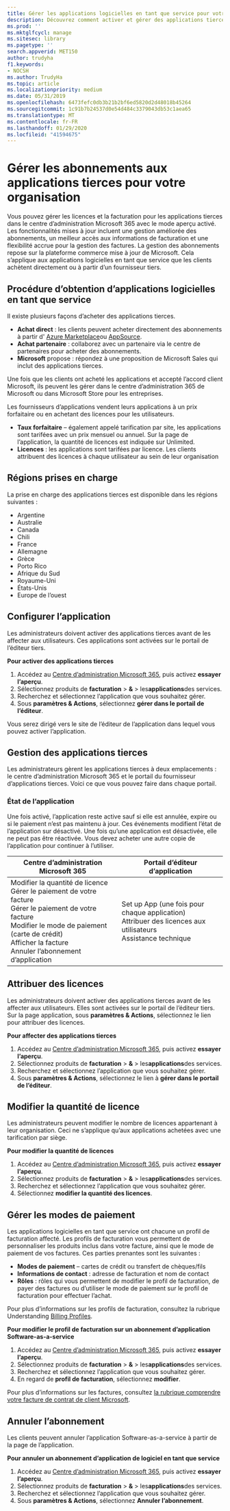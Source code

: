 ```yaml
---
title: Gérer les applications logicielles en tant que service pour votre organisation
description: Découvrez comment activer et gérer des applications tierces dans le centre d’administration Microsoft 365
ms.prod: ''
ms.mktglfcycl: manage
ms.sitesec: library
ms.pagetype: ''
search.appverid: MET150
author: trudyha
f1.keywords:
- NOCSH
ms.author: TrudyHa
ms.topic: article
ms.localizationpriority: medium
ms.date: 05/31/2019
ms.openlocfilehash: 6473fefc0db3b21b2bf6ed5820d2d48018b45264
ms.sourcegitcommit: 1c91b7b24537d0e54d484c3379043db53c1aea65
ms.translationtype: MT
ms.contentlocale: fr-FR
ms.lasthandoff: 01/29/2020
ms.locfileid: "41594675"
---
```

# <a name="manage-third-party-app-subscriptions-for-your-organization"></a>Gérer les abonnements aux applications tierces pour votre organisation

Vous pouvez gérer les licences et la facturation pour les applications tierces dans le centre d’administration Microsoft 365 avec le mode aperçu activé. Les fonctionnalités mises à jour incluent une gestion améliorée des abonnements, un meilleur accès aux informations de facturation et une flexibilité accrue pour la gestion des factures. La gestion des abonnements repose sur la plateforme commerce mise à jour de Microsoft. Cela s’applique aux applications logicielles en tant que service que les clients achètent directement ou à partir d’un fournisseur tiers.

## <a name="how-to-get-software-as-a-service-apps"></a>Procédure d’obtention d’applications logicielles en tant que service
Il existe plusieurs façons d’acheter des applications tierces.
- **Achat direct** : les clients peuvent acheter directement des abonnements à partir d' [Azure Marketplace](https://azuremarketplace.microsoft.com/marketplace/)ou [AppSource](https://www.appsource.com/). 
- **Achat partenaire** : collaborez avec un partenaire via le centre de partenaires pour acheter des abonnements. 
- **Microsoft** propose : répondez à une proposition de Microsoft Sales qui inclut des applications tierces. 

Une fois que les clients ont acheté les applications et accepté l’accord client Microsoft, ils peuvent les gérer dans le centre d’administration 365 de Microsoft ou dans Microsoft Store pour les entreprises.

Les fournisseurs d’applications vendent leurs applications à un prix forfaitaire ou en achetant des licences pour les utilisateurs. 
- **Taux forfaitaire** – également appelé tarification par site, les applications sont tarifées avec un prix mensuel ou annuel. Sur la page de l’application, la quantité de licences est indiquée sur Unlimited. 
- **Licences** : les applications sont tarifées par licence. Les clients attribuent des licences à chaque utilisateur au sein de leur organisation

## <a name="supported-regions"></a>Régions prises en charge
La prise en charge des applications tierces est disponible dans les régions suivantes :
- Argentine
- Australie
- Canada
- Chili
- France
- Allemagne
- Grèce
- Porto Rico
- Afrique du Sud
- Royaume-Uni
- États-Unis
- Europe de l’ouest

## <a name="set-up-app"></a>Configurer l’application
Les administrateurs doivent activer des applications tierces avant de les affecter aux utilisateurs. Ces applications sont activées sur le portail de l’éditeur tiers. 

**Pour activer des applications tierces**
1. Accédez au [Centre d’administration Microsoft 365](https://go.microsoft.com/fwlink/p/?linkid=837890), puis activez **essayer l’aperçu**.
2. Sélectionnez produits de **facturation** > **&** > les**applications**des services.
3. Recherchez et sélectionnez l’application que vous souhaitez gérer. 
4. Sous **paramètres & Actions**, sélectionnez **gérer dans le portail de l’éditeur**. 

Vous serez dirigé vers le site de l’éditeur de l’application dans lequel vous pouvez activer l’application. 

## <a name="managing-third-party-apps"></a>Gestion des applications tierces
Les administrateurs gèrent les applications tierces à deux emplacements : le centre d’administration Microsoft 365 et le portail du fournisseur d’applications tierces. Voici ce que vous pouvez faire dans chaque portail.

### <a name="app-status"></a>État de l’application
Une fois activé, l’application reste active sauf si elle est annulée, expire ou si le paiement n’est pas maintenu à jour. Ces événements modifient l’état de l’application sur désactivé. Une fois qu’une application est désactivée, elle ne peut pas être réactivée. Vous devez acheter une autre copie de l’application pour continuer à l’utiliser.

| Centre d’administration Microsoft 365 | Portail d’éditeur d’application |
| --- | --- |
| Modifier la quantité de licence <br> Gérer le paiement de votre facture <br> Gérer le paiement de votre facture <br> Modifier le mode de paiement (carte de crédit) <br> Afficher la facture <br> Annuler l’abonnement d’application | Set up App (une fois pour chaque application) <br> Attribuer des licences aux utilisateurs <br> Assistance technique |

## <a name="assign-licenses"></a>Attribuer des licences
Les administrateurs doivent activer des applications tierces avant de les affecter aux utilisateurs. Elles sont activées sur le portail de l’éditeur tiers. Sur la page application, sous **paramètres & Actions**, sélectionnez le lien pour attribuer des licences.

**Pour affecter des applications tierces**

1. Accédez au [Centre d’administration Microsoft 365](https://go.microsoft.com/fwlink/p/?linkid=837890), puis activez **essayer l’aperçu**.
2. Sélectionnez produits de **facturation** > **&** > les**applications**des services.
3. Recherchez et sélectionnez l’application que vous souhaitez gérer. 
4. Sous **paramètres & Actions**, sélectionnez le lien à **gérer dans le portail de l’éditeur**. 
 
## <a name="change-license-quantity"></a>Modifier la quantité de licence
Les administrateurs peuvent modifier le nombre de licences appartenant à leur organisation. Ceci ne s’applique qu’aux applications achetées avec une tarification par siège.

**Pour modifier la quantité de licences**

1. Accédez au [Centre d’administration Microsoft 365](https://go.microsoft.com/fwlink/p/?linkid=837890), puis activez **essayer l’aperçu**.
2. Sélectionnez produits de **facturation** > **&** > les**applications**des services.
3. Recherchez et sélectionnez l’application que vous souhaitez gérer. 
4. Sélectionnez **modifier la quantité des licences**. 

## <a name="manage-payment-methods"></a>Gérer les modes de paiement
Les applications logicielles en tant que service ont chacune un profil de facturation affecté. Les profils de facturation vous permettent de personnaliser les produits inclus dans votre facture, ainsi que le mode de paiement de vos factures. Ces parties prenantes sont les suivantes :

- **Modes de paiement** – cartes de crédit ou transfert de chèques/fils
- **Informations de contact** : adresse de facturation et nom de contact
- **Rôles** : rôles qui vous permettent de modifier le profil de facturation, de payer des factures ou d’utiliser le mode de paiement sur le profil de facturation pour effectuer l’achat. 

Pour plus d’informations sur les profils de facturation, consultez la rubrique Understanding [Billing Profiles](https://docs.microsoft.com/microsoft-store/billing-profile). 

**Pour modifier le profil de facturation sur un abonnement d’application Software-as-a-service**

1. Accédez au [Centre d’administration Microsoft 365](https://go.microsoft.com/fwlink/p/?linkid=837890), puis activez **essayer l’aperçu**.
2. Sélectionnez produits de **facturation** > **&** > les**applications**des services.
3. Recherchez et sélectionnez l’application que vous souhaitez gérer. 
4. En regard de **profil de facturation**, sélectionnez **modifier**.

Pour plus d’informations sur les factures, consultez [la rubrique comprendre votre facture de contrat de client Microsoft](https://docs.microsoft.com/microsoft-store/billing-understand-your-invoice-msfb).

## <a name="cancel-subscription"></a>Annuler l’abonnement
Les clients peuvent annuler l’application Software-as-a-service à partir de la page de l’application. 

**Pour annuler un abonnement d’application de logiciel en tant que service**

1. Accédez au [Centre d’administration Microsoft 365](https://go.microsoft.com/fwlink/p/?linkid=837890), puis activez **essayer l’aperçu**.
2. Sélectionnez produits de **facturation** > **&** > les**applications**des services.
3. Recherchez et sélectionnez l’application que vous souhaitez gérer. 
4. Sous **paramètres & Actions**, sélectionnez **Annuler l’abonnement**.